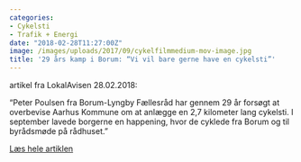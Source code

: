 ```yaml
---
categories:
- Cykelsti
- Trafik + Energi
date: "2018-02-28T11:27:00Z"
image: /images/uploads/2017/09/cykelfilmmedium-mov-image.jpg
title: '29 års kamp i Borum: “Vi vil bare gerne have en cykelsti”'
---
```


artikel fra LokalAvisen 28.02.2018:

“Peter Poulsen fra Borum-Lyngby Fællesråd har gennem 29 år forsøgt at overbevise Aarhus Kommune om at anlægge en 2,7 kilometer lang cykelsti. I september lavede borgerne en happening, hvor de cyklede fra Borum og til byrådsmøde på rådhuset.”

[Læs hele artiklen](http://aarhus.lokalavisen.dk/29-aars-kamp-i-borum-vi-vil-bare-gerne-have-en-cykelsti-/Lokale-nyheder/20180228/artikler/712319816/1449?utm_campaign=Besparelserne%20kan%20m%C3%A6rkes%3A%20Gymnasier%20frygter%20for%20fremtiden%20%7C%20Sexdukkebordel%20%C3%A5bner%20i%20Aarhus%3A%20Ejer%20afviser%20at%20dukke%20skal%20forestille%20et%20barn&utm_medium=newsletter&utm_source=Lokalavisen%20Aarhus)